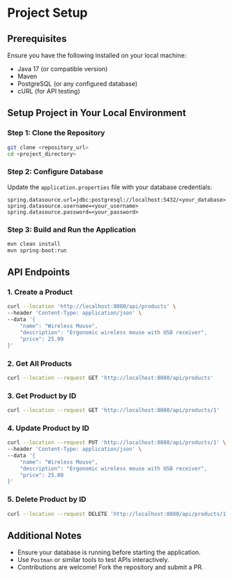 # Project Setup

## Prerequisites
Ensure you have the following installed on your local machine:
- Java 17 (or compatible version)
- Maven
- PostgreSQL (or any configured database)
- cURL (for API testing)

## Setup Project in Your Local Environment

### Step 1: Clone the Repository
```sh
git clone <repository_url>
cd <project_directory>
```

### Step 2: Configure Database
Update the `application.properties` file with your database credentials:
```properties
spring.datasource.url=jdbc:postgresql://localhost:5432/<your_database>
spring.datasource.username=<your_username>
spring.datasource.password=<your_password>
```

### Step 3: Build and Run the Application
```sh
mvn clean install
mvn spring-boot:run
```

## API Endpoints

### 1. Create a Product
```sh
curl --location 'http://localhost:8080/api/products' \
--header 'Content-Type: application/json' \
--data '{
    "name": "Wireless Mouse",
    "description": "Ergonomic wireless mouse with USB receiver",
    "price": 25.99
}'
```

### 2. Get All Products
```sh
curl --location --request GET 'http://localhost:8080/api/products'
```

### 3. Get Product by ID
```sh
curl --location --request GET 'http://localhost:8080/api/products/1'
```

### 4. Update Product by ID
```sh
curl --location --request PUT 'http://localhost:8080/api/products/1' \
--header 'Content-Type: application/json' \
--data '{
    "name": "Wireless Mouse",
    "description": "Ergonomic wireless mouse with USB receiver",
    "price": 25.00
}'
```

### 5. Delete Product by ID
```sh
curl --location --request DELETE 'http://localhost:8080/api/products/1'
```

## Additional Notes
- Ensure your database is running before starting the application.
- Use `Postman` or similar tools to test APIs interactively.
- Contributions are welcome! Fork the repository and submit a PR.

